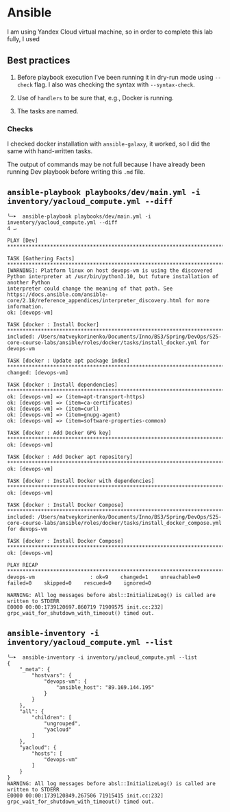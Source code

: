 # Ansible

I am using Yandex Cloud virtual machine, so in order to complete
this lab fully, I used

## Best practices

1. Before playbook execution I've been running it in dry-run
mode using `--check` flag. I also was checking the syntax with `--syntax-check`.

1. Use of `handlers` to be sure that, e.g., Docker is running.

1. The tasks are named.

### Checks

I checked docker installation with `ansible-galaxy`, it worked, so I did the same with
hand-written tasks.

The output of commands may be not full because I have already been running Dev playbook before
writing this `.md` file.

## `ansible-playbook playbooks/dev/main.yml -i inventory/yacloud_compute.yml --diff`

```
╰─➤  ansible-playbook playbooks/dev/main.yml -i inventory/yacloud_compute.yml --diff                                                                      4 ↵

PLAY [Dev] ***************************************************************************************************************************************************

TASK [Gathering Facts] ***************************************************************************************************************************************
[WARNING]: Platform linux on host devops-vm is using the discovered Python interpreter at /usr/bin/python3.10, but future installation of another Python
interpreter could change the meaning of that path. See https://docs.ansible.com/ansible-core/2.18/reference_appendices/interpreter_discovery.html for more
information.
ok: [devops-vm]

TASK [docker : Install Docker] *******************************************************************************************************************************
included: /Users/matveykorinenko/Documents/Inno/BS3/Spring/DevOps/S25-core-course-labs/ansible/roles/docker/tasks/install_docker.yml for devops-vm

TASK [docker : Update apt package index] *********************************************************************************************************************
changed: [devops-vm]

TASK [docker : Install dependencies] *************************************************************************************************************************
ok: [devops-vm] => (item=apt-transport-https)
ok: [devops-vm] => (item=ca-certificates)
ok: [devops-vm] => (item=curl)
ok: [devops-vm] => (item=gnupg-agent)
ok: [devops-vm] => (item=software-properties-common)

TASK [docker : Add Docker GPG key] ***************************************************************************************************************************
ok: [devops-vm]

TASK [docker : Add Docker apt repository] ********************************************************************************************************************
ok: [devops-vm]

TASK [docker : Install Docker with dependencies] *************************************************************************************************************
ok: [devops-vm]

TASK [docker : Install Docker Compose] ***********************************************************************************************************************
included: /Users/matveykorinenko/Documents/Inno/BS3/Spring/DevOps/S25-core-course-labs/ansible/roles/docker/tasks/install_docker_compose.yml for devops-vm

TASK [docker : Install Docker Compose] ***********************************************************************************************************************
ok: [devops-vm]

PLAY RECAP ***************************************************************************************************************************************************
devops-vm                  : ok=9    changed=1    unreachable=0    failed=0    skipped=0    rescued=0    ignored=0   

WARNING: All log messages before absl::InitializeLog() is called are written to STDERR
E0000 00:00:1739120697.860719 71909575 init.cc:232] grpc_wait_for_shutdown_with_timeout() timed out.
```

## `ansible-inventory -i inventory/yacloud_compute.yml --list`

```
╰─➤  ansible-inventory -i inventory/yacloud_compute.yml --list             
{
    "_meta": {
        "hostvars": {
            "devops-vm": {
                "ansible_host": "89.169.144.195"
            }
        }
    },
    "all": {
        "children": [
            "ungrouped",
            "yacloud"
        ]
    },
    "yacloud": {
        "hosts": [
            "devops-vm"
        ]
    }
}
WARNING: All log messages before absl::InitializeLog() is called are written to STDERR
E0000 00:00:1739120849.267506 71915415 init.cc:232] grpc_wait_for_shutdown_with_timeout() timed out.
```
